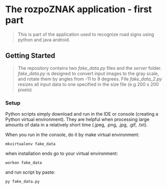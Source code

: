 # The rozpoZNAK application - first part

> This is part of the application used to recognize road signs using python and java android. 

## Getting Started

> The repository contains two _fake_data.py_ files and the _server_ folder. _fake_data.py_ is designed to convert input images to the gray scale, and rotate them by angles from -11 to 9 degrees. FIle _fake_data_2.py_ resizes all input data to one specified in the size file (e.g 200 x 200 pixels)

### Setup

Python scripts simply download and run in the IDE or console (creating a Python virtual environment). They are helpful when processing large amounts of data in a relatively short time (.jpeg, .png, .jpg, .gif, .txt).

When you run in the console, do it by make virtual environment: 
```
mkvirtualenv fake_data
```
when installation ends go to your virtual environment:
```
workon fake_data
```
and run script by paste: 
```
py fake_data.py
```
